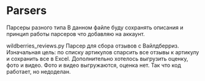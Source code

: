 # Parsers
Парсеры разного типа
В данном файле буду сохранять описания и принцип работы парсеров что добавляю на аккаунт. 

wildberries_reviews.py 
 Парсер для сбора отзывов с Вайлдберриз. 
 Изначальная цель: по списку артикулов спарсить все отзывы к артикулу и сохранить все в Excel. Дополнительно хотелось выгрузить оценку, фото и видео. Фото и видео выгружаются, оценка нет. Так что код работает, но недоделан. 
